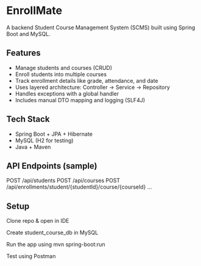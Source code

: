 # EnrollMate 

A backend Student Course Management System (SCMS) built using Spring Boot and MySQL.

## Features
- Manage students and courses (CRUD)
- Enroll students into multiple courses
- Track enrollment details like grade, attendance, and date
- Uses layered architecture: Controller → Service → Repository
- Handles exceptions with a global handler
- Includes manual DTO mapping and logging (SLF4J)

## Tech Stack
- Spring Boot + JPA + Hibernate
- MySQL (H2 for testing)
- Java + Maven

## API Endpoints (sample)
POST /api/students
POST /api/courses
POST /api/enrollments/student/{studentId}/course/{courseId}
...

## Setup
Clone repo & open in IDE

Create student_course_db in MySQL

Run the app using mvn spring-boot:run

Test using Postman